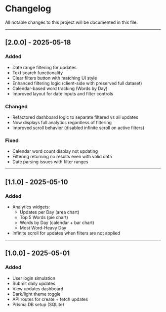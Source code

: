 # Changelog

All notable changes to this project will be documented in this file.

---

## [2.0.0] - 2025-05-18

### Added
- Date range filtering for updates
- Text search functionality
- Clear filters button with matching UI style
- Enhanced filtering logic (client-side with preserved full dataset)
- Calendar-based word tracking (Words by Day)
- Improved layout for date inputs and filter controls

### Changed
- Refactored dashboard logic to separate filtered vs all updates
- Now displays full analytics regardless of filtering
- Improved scroll behavior (disabled infinite scroll on active filters)

### Fixed
- Calendar word count display not updating
- Filtering returning no results even with valid data
- Date parsing issues with filter ranges

---

## [1.1.0] - 2025-05-10

### Added
- Analytics widgets:
  - Updates per Day (area chart)
  - Top 5 Words (pie chart)
  - Words by Day (calendar + bar chart)
  - Most Word-Heavy Day
- Infinite scroll for updates when filters are not applied

---

## [1.0.0] - 2025-05-01

### Added
- User login simulation
- Submit daily updates
- View updates dashboard
- Dark/light theme toggle
- API routes for create + fetch updates
- Prisma DB setup (SQLite)